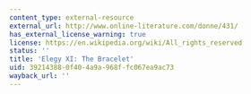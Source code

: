 ```yaml
---
content_type: external-resource
external_url: http://www.online-literature.com/donne/431/
has_external_license_warning: true
license: https://en.wikipedia.org/wiki/All_rights_reserved
status: ''
title: 'Elegy XI: The Bracelet'
uid: 39214388-0f40-4a9a-968f-fc067ea9ac73
wayback_url: ''
---
```

